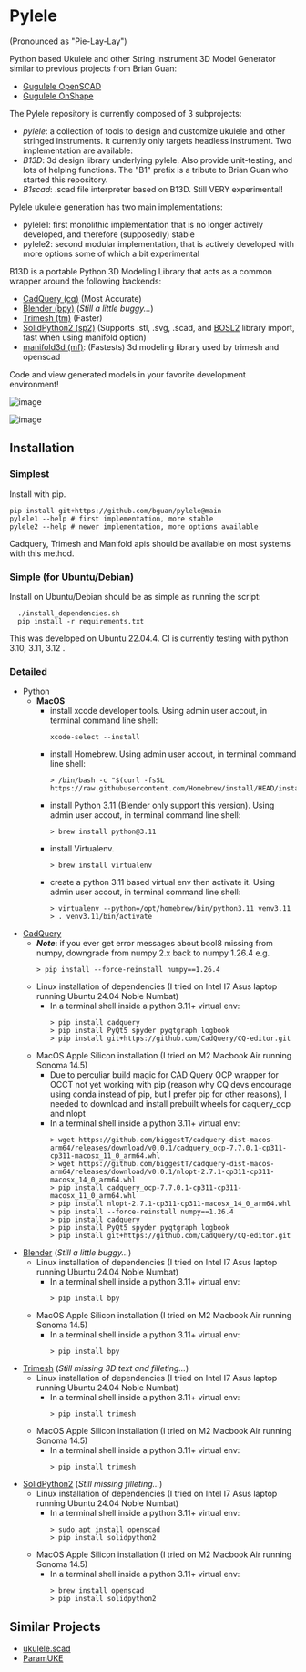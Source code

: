 # Pylele

(Pronounced as "Pie-Lay-Lay")

Python based Ukulele and other String Instrument 3D Model Generator similar to previous projects from Brian Guan:
* [Gugulele OpenSCAD](https://github.com/bguan/gugulele)
* [Gugulele OnShape](https://cad.onshape.com/documents/5d1958b45f2484ebebb64adf/w/d0b2164f9e843f6c6ce251e7/e/f0e54aef28e6154294039ef1?renderMode=0&uiState=664913bd22703c32bc251667)

The Pylele repository is currently composed of 3 subprojects:
* *pylele*: a collection of tools to design and customize ukulele and other stringed instruments. It currently only targets headless instrument. Two implementation are available:
* *B13D*: 3d design library underlying pylele. Also provide unit-testing, and lots of helping functions. The "B1" prefix is a tribute to Brian Guan who started this repository.
* *B1scad*: .scad file interpreter based on B13D. Still VERY experimental! 

Pylele ukulele generation has two main implementations:
* pylele1: first monolithic implementation that is no longer actively developed, and therefore (supposedly) stable
* pylele2: second modular implementation, that is actively developed with more options some of which a bit experimental

B13D is a portable Python 3D Modeling Library that acts as a common wrapper around the following backends:

* [CadQuery (cq)](https://github.com/CadQuery/cadquery) (Most Accurate)
* [Blender (bpy)](https://github.com/blender/blender) (*Still a little buggy...*)
* [Trimesh (tm)](https://github.com/mikedh/trimesh) (Faster)
* [SolidPython2 (sp2)](https://github.com/jeff-dh/SolidPython) (Supports .stl, .svg, .scad, and [BOSL2](https://github.com/BelfrySCAD/BOSL2) library import, fast when using manifold option)
* [manifold3d (mf)](https://github.com/elalish/manifold): (Fastests) 3d modeling library used by trimesh and openscad

Code and view generated models in your favorite development environment!

![image](https://github.com/bguan/pylele/assets/1054657/0a9001a3-1a84-4bf9-a439-4f9434c259a3)

![image](https://github.com/bguan/pylele/assets/1054657/6e3b11f1-08fd-4d8d-aaa9-e8e563bf0d08)

## Installation

### Simplest

Install with pip.

```
pip install git+https://github.com/bguan/pylele@main
pylele1 --help # first implementation, more stable
pylele2 --help # newer implementation, more options available
```

Cadquery, Trimesh and Manifold apis should be available on most systems with this method.

### Simple (for Ubuntu/Debian)

Install on Ubuntu/Debian should be as simple as running the script:

```
  ./install_dependencies.sh
  pip install -r requirements.txt
```

This was developed on Ubuntu 22.04.4.
CI is currently testing with python 3.10, 3.11, 3.12 .

### Detailed
* Python
  * **MacOS**
    * install xcode developer tools. Using admin user accout, in terminal command line shell:
      ```
      xcode-select --install
      ```
    * install Homebrew. Using admin user accout, in terminal command line shell:
      ```
      > /bin/bash -c "$(curl -fsSL https://raw.githubusercontent.com/Homebrew/install/HEAD/install.sh)"
      ```
    * install Python 3.11 (Blender only support this version). Using admin user accout, in terminal command line shell:
      ```
      > brew install python@3.11
      ```
    * install Virtualenv.
      ```
      > brew install virtualenv
      ```
    * create a python 3.11 based virtual env then activate it. Using admin user accout, in terminal command line shell:
      ```
      > virtualenv --python=/opt/homebrew/bin/python3.11 venv3.11
      > . venv3.11/bin/activate
      ```
* [CadQuery](https://github.com/CadQuery/cadquery)
   * ***Note***: if you ever get error messages about bool8 missing from numpy, downgrade from numpy 2.x back to numpy 1.26.4 e.g.
     ```
     > pip install --force-reinstall numpy==1.26.4
     ```
  * Linux installation of dependencies (I tried on Intel I7 Asus laptop running Ubuntu 24.04 Noble Numbat)
    * In a terminal shell inside a python 3.11+ virtual env:
      ```
      > pip install cadquery
      > pip install PyQt5 spyder pyqtgraph logbook
      > pip install git+https://github.com/CadQuery/CQ-editor.git
      ```
  * MacOS Apple Silicon installation (I tried on M2 Macbook Air running Sonoma 14.5)
    * Due to perculiar build magic for CAD Query OCP wrapper for OCCT not yet working with pip
      (reason why CQ devs encourage using conda instead of pip, but I prefer pip for other reasons),
      I needed to download and install prebuilt wheels for caquery_ocp and nlopt
    * In a terminal shell inside a python 3.11+ virtual env:
      ```
      > wget https://github.com/biggestT/cadquery-dist-macos-arm64/releases/download/v0.0.1/cadquery_ocp-7.7.0.1-cp311-cp311-macosx_11_0_arm64.whl
      > wget https://github.com/biggestT/cadquery-dist-macos-arm64/releases/download/v0.0.1/nlopt-2.7.1-cp311-cp311-macosx_14_0_arm64.whl
      > pip install cadquery_ocp-7.7.0.1-cp311-cp311-macosx_11_0_arm64.whl
      > pip install nlopt-2.7.1-cp311-cp311-macosx_14_0_arm64.whl
      > pip install --force-reinstall numpy==1.26.4
      > pip install cadquery
      > pip install PyQt5 spyder pyqtgraph logbook
      > pip install git+https://github.com/CadQuery/CQ-editor.git
      ```
* [Blender](https://github.com/blender/blender) (*Still a little buggy...*)
  * Linux installation of dependencies (I tried on Intel I7 Asus laptop running Ubuntu 24.04 Noble Numbat)
    * In a terminal shell inside a python 3.11+ virtual env:
      ```
      > pip install bpy
      ```
  * MacOS Apple Silicon installation (I tried on M2 Macbook Air running Sonoma 14.5)
    * In a terminal shell inside a python 3.11+ virtual env:
      ```
      > pip install bpy
      ```
* [Trimesh](https://github.com/mikedh/trimesh) (*Still missing 3D text and filleting...*)
  * Linux installation of dependencies (I tried on Intel I7 Asus laptop running Ubuntu 24.04 Noble Numbat)
    * In a terminal shell inside a python 3.11+ virtual env:
      ```
      > pip install trimesh
      ```
  * MacOS Apple Silicon installation (I tried on M2 Macbook Air running Sonoma 14.5)
    * In a terminal shell inside a python 3.11+ virtual env:
      ```
      > pip install trimesh
      ```
* [SolidPython2](https://github.com/jeff-dh/SolidPython) (*Still missing filleting...*)
  * Linux installation of dependencies (I tried on Intel I7 Asus laptop running Ubuntu 24.04 Noble Numbat)
    * In a terminal shell inside a python 3.11+ virtual env:
      ```
      > sudo apt install openscad
      > pip install solidpython2
      ```
  * MacOS Apple Silicon installation (I tried on M2 Macbook Air running Sonoma 14.5)
    * In a terminal shell inside a python 3.11+ virtual env:
      ```
      > brew install openscad
      > pip install solidpython2
      ```

## Similar Projects
* [ukulele.scad](https://github.com/roadyyy/ukulele.scad)
* [ParamUKE](https://github.com/berkbig/ParamUKE)
